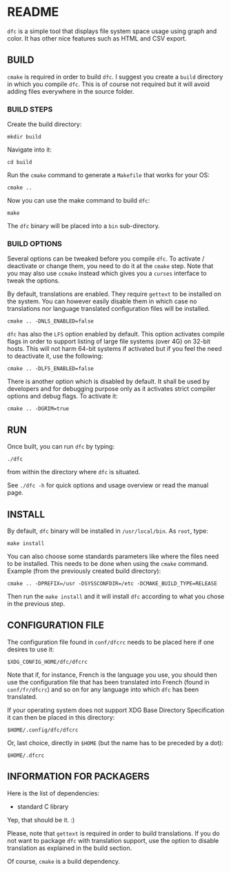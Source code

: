 # README

`dfc` is a simple tool that displays file system space usage using graph and
color. It has other nice features such as HTML and CSV export.

## BUILD

`cmake` is required in order to build `dfc`.
I suggest you create a `build` directory in which you compile `dfc`. This is of
course not required but it will avoid adding files everywhere in the source
folder.

### BUILD STEPS

Create the build directory:

	mkdir build

Navigate into it:

	cd build

Run the `cmake` command to generate a `Makefile` that works for your OS:

	cmake ..

Now you can use the make command to build `dfc`:

	make

The `dfc` binary will be placed into a `bin` sub-directory.

### BUILD OPTIONS

Several options can be tweaked before you compile `dfc`. To activate /
deactivate or change them, you need to do it at the `cmake` step. Note that you
may also use `ccmake` instead which gives you a `curses` interface to tweak the
options.

By default, translations are enabled. They require `gettext` to be installed on
the system. You can however easily disable them in which case no translations
nor language translated configuration files will be installed.

	cmake .. -DNLS_ENABLED=false

`dfc` has also the `LFS` option enabled by default. This option activates
compile flags in order to support listing of large file systems (over 4G) on
32-bit hosts. This will not harm 64-bit systems if activated but if you feel the
need to deactivate it, use the following:

    cmake .. -DLFS_ENABLED=false

There is another option which is disabled by default. It shall be used by
developers and for debugging purpose only as it activates strict compiler
options and debug flags. To activate it:

    cmake .. -DGRIM=true


## RUN

Once built, you can run `dfc` by typing:

	./dfc

from within the directory where `dfc` is situated.

See `./dfc -h` for quick options and usage overview or read the manual page.

## INSTALL

By default, `dfc` binary will be installed in `/usr/local/bin`. As `root`, type:

	make install

You can also choose some standards parameters like where the files need to be
installed. This needs to be done when using the `cmake` command.
Example (from the previously created build directory):

	cmake .. -DPREFIX=/usr -DSYSSCONFDIR=/etc -DCMAKE_BUILD_TYPE=RELEASE

Then run the `make install` and it will install `dfc` according to what you
chose in the previous step.

## CONFIGURATION FILE

The configuration file found in `conf/dfcrc` needs to be placed here if one
desires to use it:

	$XDG_CONFIG_HOME/dfc/dfcrc

Note that if, for instance, French is the language you use, you should then use
the configuration file that has been translated into French
(found in `conf/fr/dfcrc`) and so on for any language into which `dfc` has been
translated.

If your operating system does not support XDG Base Directory Specification it
can then be placed in this directory:

	$HOME/.config/dfc/dfcrc

Or, last choice, directly in `$HOME` (but the name has to be preceded by a dot):

	$HOME/.dfcrc

## INFORMATION FOR PACKAGERS

Here is the list of dependencies:

  * standard C library

Yep, that should be it. :)

Please, note that `gettext` is required in order to build translations.
If you do not want to package `dfc` with translation support, use the option to
disable translation as explained in the build section.

Of course, `cmake` is a build dependency.

<!-- vim: set filetype=markdown textwidth=80 -->
